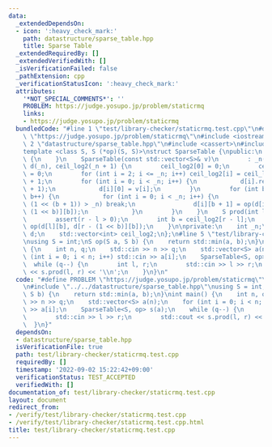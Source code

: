 ```yaml
---
data:
  _extendedDependsOn:
  - icon: ':heavy_check_mark:'
    path: datastructure/sparse_table.hpp
    title: Sparse Table
  _extendedRequiredBy: []
  _extendedVerifiedWith: []
  _isVerificationFailed: false
  _pathExtension: cpp
  _verificationStatusIcon: ':heavy_check_mark:'
  attributes:
    '*NOT_SPECIAL_COMMENTS*': ''
    PROBLEM: https://judge.yosupo.jp/problem/staticrmq
    links:
    - https://judge.yosupo.jp/problem/staticrmq
  bundledCode: "#line 1 \"test/library-checker/staticrmq.test.cpp\"\n#define PROBLEM\
    \ \"https://judge.yosupo.jp/problem/staticrmq\"\n#include <iostream>\n\n#line\
    \ 2 \"datastructure/sparse_table.hpp\"\n#include <cassert>\n#include <vector>\n\
    template <class S, S (*op)(S, S)>\nstruct SparseTable {\npublic:\n    SparseTable()\
    \ {\n    }\n    SparseTable(const std::vector<S>& v)\n        : _n(int(v.size())),\
    \ d(_n), ceil_log2(_n + 1) {\n        ceil_log2[0] = 0;\n        ceil_log2[1]\
    \ = 0;\n        for (int i = 2; i <= _n; i++) ceil_log2[i] = ceil_log2[i >> 1]\
    \ + 1;\n        for (int i = 0; i < _n; i++) {\n            d[i].resize(ceil_log2[_n]\
    \ + 1);\n            d[i][0] = v[i];\n        }\n        for (int b = 0; b < ceil_log2[_n];\
    \ b++) {\n            for (int i = 0; i < _n; i++) {\n                if (i +\
    \ (1 << (b + 1)) > _n) break;\n                d[i][b + 1] = op(d[i][b], d[i +\
    \ (1 << b)][b]);\n            }\n        }\n    }\n    S prod(int l, int r) {\n\
    \        assert(r - l > 0);\n        int b = ceil_log2[r - l];\n        return\
    \ op(d[l][b], d[r - (1 << b)][b]);\n    }\n\nprivate:\n    int _n;\n    std::vector<std::vector<S>>\
    \ d;\n    std::vector<int> ceil_log2;\n};\n#line 5 \"test/library-checker/staticrmq.test.cpp\"\
    \nusing S = int;\nS op(S a, S b) {\n    return std::min(a, b);\n}\nint main()\
    \ {\n    int n, q;\n    std::cin >> n >> q;\n    std::vector<S> a(n);\n    for\
    \ (int i = 0; i < n; i++) std::cin >> a[i];\n    SparseTable<S, op> s(a);\n  \
    \  while (q--) {\n        int l, r;\n        std::cin >> l >> r;\n        std::cout\
    \ << s.prod(l, r) << '\\n';\n    }\n}\n"
  code: "#define PROBLEM \"https://judge.yosupo.jp/problem/staticrmq\"\n#include <iostream>\n\
    \n#include \"../../datastructure/sparse_table.hpp\"\nusing S = int;\nS op(S a,\
    \ S b) {\n    return std::min(a, b);\n}\nint main() {\n    int n, q;\n    std::cin\
    \ >> n >> q;\n    std::vector<S> a(n);\n    for (int i = 0; i < n; i++) std::cin\
    \ >> a[i];\n    SparseTable<S, op> s(a);\n    while (q--) {\n        int l, r;\n\
    \        std::cin >> l >> r;\n        std::cout << s.prod(l, r) << '\\n';\n  \
    \  }\n}"
  dependsOn:
  - datastructure/sparse_table.hpp
  isVerificationFile: true
  path: test/library-checker/staticrmq.test.cpp
  requiredBy: []
  timestamp: '2022-09-02 15:22:42+09:00'
  verificationStatus: TEST_ACCEPTED
  verifiedWith: []
documentation_of: test/library-checker/staticrmq.test.cpp
layout: document
redirect_from:
- /verify/test/library-checker/staticrmq.test.cpp
- /verify/test/library-checker/staticrmq.test.cpp.html
title: test/library-checker/staticrmq.test.cpp
---
```

